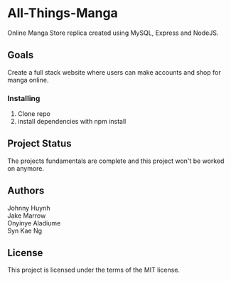 # All-Things-Manga

Online Manga Store replica created using MySQL, Express and NodeJS.

## Goals

Create a full stack website where users can make accounts and shop for manga online.

### Installing

1. Clone repo
2. install dependencies with npm install

## Project Status

The projects fundamentals are complete and this project won't be worked on anymore.

## Authors

Johnny Huynh <br />
Jake Marrow <br />
Onyinye Aladiume <br />
Syn Kae Ng <br />

## License

This project is licensed under the terms of the MIT license.

